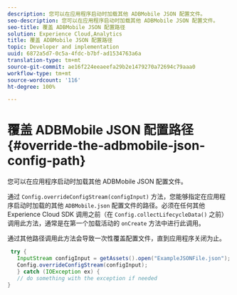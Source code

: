 ```yaml
---
description: 您可以在应用程序启动时加载其他 ADBMobile JSON 配置文件。
seo-description: 您可以在应用程序启动时加载其他 ADBMobile JSON 配置文件。
seo-title: 覆盖 ADBMobile JSON 配置路径
solution: Experience Cloud,Analytics
title: 覆盖 ADBMobile JSON 配置路径
topic: Developer and implementation
uuid: 6872a5d7-0c5a-4fdc-b7bf-ad1534763a6a
translation-type: tm+mt
source-git-commit: ae16f224eeaeefa29b2e1479270a72694c79aaa0
workflow-type: tm+mt
source-wordcount: '116'
ht-degree: 100%

---
```



# 覆盖 ADBMobile JSON 配置路径 {#override-the-adbmobile-json-config-path}

您可以在应用程序启动时加载其他 ADBMobile JSON 配置文件。

通过 `Config.overrideConfigStream(configInput)` 方法，您能够指定在应用程序启动时加载的其他 `ADBMobile.json` 配置文件的路径。必须在任何其他 Experience Cloud SDK 调用之前（在 `Config.collectLifecycleData()` 之前）调用此方法，通常是在第一个加载活动的 `onCreate` 方法中进行此调用。

通过其他路径调用此方法会导致一次性覆盖配置文件，直到应用程序关闭为止。

```java
 try { 
   InputStream configInput = getAssets().open("ExampleJSONFile.json"); 
   Config.overrideConfigStream(configInput); 
   } catch (IOException ex) { 
   // do something with the exception if needed 
}
```

